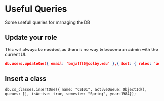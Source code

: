 # Useful Queries

Some usefull queries for managing the DB

## Update your role

This will always be needed, as there is no way to become an admin with the current UI.

```json
db.users.updateOne({ email: 'bmjaff26@colby.edu' },{ $set: { roles: 'admin'}});
```

## Insert a class

```
db.cs_classes.insertOne({ name: "CS101", activeQueue: ObjectId(), queues: [], isActive: true, semester: "Spring", year:1984});
```
